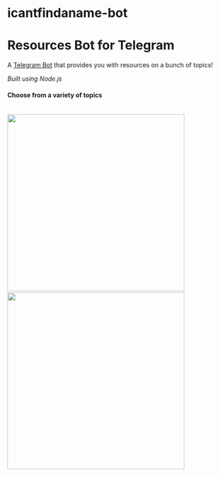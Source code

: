 # icantfindaname-bot
 
<h1> Resources Bot for Telegram</h1>
A <a href="https://t.me/icantfindaname_bot">Telegram Bot</a> that provides you with resources on a bunch of topics!

<i>Built using Node.js</i>

<h4> Choose from a variety of topics </h4> <br>
<img src="https://github.com/nandiniproothi/icantfindaname-bot/blob/main/img/IMG_6849.PNG" height="400px"> &nbsp;
<img src="https://github.com/nandiniproothi/icantfindaname-bot/blob/main/img/IMG_6850.PNG" height="400px">
<br>
